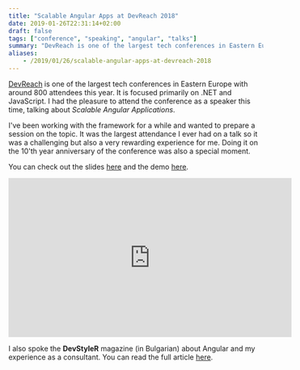 ```yaml
---
title: "Scalable Angular Apps at DevReach 2018"
date: 2019-01-26T22:31:14+02:00
draft: false
tags: ["conference", "speaking", "angular", "talks"]
summary: "DevReach is one of the largest tech conferences in Eastern Europe, focused on .NET and JavaScript. I had the pleasure to attend as a speaker, talking about Scalable Angular Applications."
aliases: 
    - /2019/01/26/scalable-angular-apps-at-devreach-2018
---
```


[DevReach](https://devreach.com/) is one of the largest tech conferences in Eastern Europe with around 800 attendees this year. It is focused primarily on .NET and JavaScript. I had the pleasure to attend the conference as a speaker this time, talking about _Scalable Angular Applications_.  

I've been working with the framework for a while and wanted to prepare a session on the topic. It was the largest attendance I ever had on a talk so it was a challenging but also a very rewarding experience for me. Doing it on the 10'th year anniversary of the conference was also a special moment.  

You can check out the slides [here](https://speakerdeck.com/deniskyashif/scalable-angular-applications) and the demo [here](https://github.com/deniskyashif/instructor-hub).  

<iframe width="560" height="315" src="https://www.youtube.com/embed/KM7fbLkliug" frameborder="0" allow="accelerometer; autoplay; encrypted-media; gyroscope; picture-in-picture" allowfullscreen></iframe><br />

I also spoke the **DevStyleR** magazine (in Bulgarian) about Angular and my experience as a consultant. You can read the full article [here](https://devstyler.io/blog/2018/11/16/sreshta-sas-spetsialisti-ot-ukrajna-uk-i-balgariya/).  

